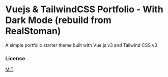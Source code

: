 # Vuejs & TailwindCSS Portfolio - With Dark Mode (rebuild from RealStoman)
A simple portfolio starter theme built with Vue.js v3 and Tailwind CSS v3 

### License

[MIT](https://github.com/realstoman/vuejs-tailwindcss-portfolio/blob/main/LICENSE)
